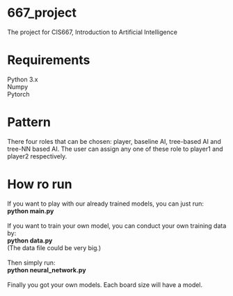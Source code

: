 # 667_project
The project for CIS667, Introduction to Artificial Intelligence

# Requirements
Python 3.x<br/>
Numpy<br/>
Pytorch

# Pattern
There four roles that can be chosen: player, baseline AI, tree-based AI and tree-NN based AI. The user can assign any one of these role to player1 and player2 respectively.

# How ro run
If you want to play with our already trained models, you can just run:<br/>
**python main.py**<br/><br/>
If you want to train your own model, you can conduct your own training data by:<br/>
**python data.py**<br/>
(The data file could be very big.)<br/><br/>
Then simply run:<br/>
**python neural_network.py**<br/><br/>
Finally you got your own models. Each board size will have a model.<br/>
